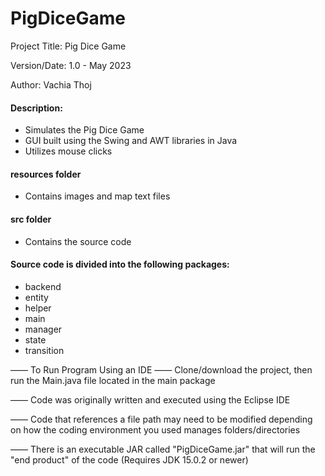 # PigDiceGame
Project Title: Pig Dice Game

Version/Date: 1.0 - May 2023

Author: Vachia Thoj

#### Description: 
- Simulates the Pig Dice Game
- GUI built using the Swing and AWT libraries in Java
- Utilizes mouse clicks

#### resources folder
- Contains images and map text files

#### src folder
- Contains the source code

#### Source code is divided into the following packages:
- backend
- entity
- helper
- main
- manager
- state
- transition


—— To Run Program Using an IDE —— Clone/download the project, then run the Main.java file located in the main package

—— Code was originally written and executed using the Eclipse IDE

—— Code that references a file path may need to be modified depending on how the coding environment you used manages folders/directories

—— There is an executable JAR called "PigDiceGame.jar" that will run the "end product" of the code (Requires JDK 15.0.2 or newer)
